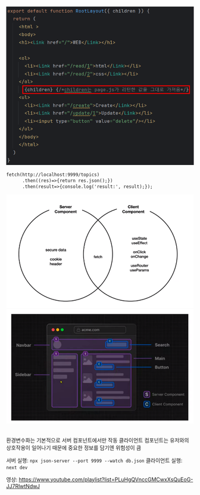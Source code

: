 ![img_1.png](img_1.png)


```angular2html
fetch(http://localhost:9999/topics)
      .then((res)=>{return res.json();})
      .then(result=>{console.log('result:', result);});
```
![img.png](img.png)
![img_2.png](img_2.png)
<br>
<br>

환경변수화는 기본적으로 서버 컴포넌트에서만 작동
클라이언트 컴포넌트는 유저와의 상호작용이 일어나기 때문에 중요한 정보를 담기엔 위험성이 큼


서버 실행: `npx json-server --port 9999 --watch db.json`
클라이언트 실행: `next dev`

영상: https://www.youtube.com/playlist?list=PLuHgQVnccGMCwxXsQuEoG-JJ7RlwtNdwJ
